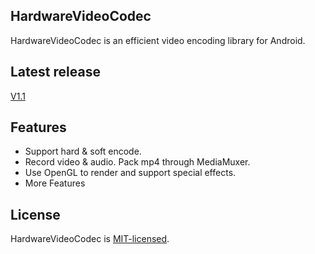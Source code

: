 ## HardwareVideoCodec
HardwareVideoCodec is an efficient video encoding library for Android.

## Latest release
[V1.1](https://github.com/lmylr/HardwareVideoCodec/releases/tag/v1.1)

## Features
* Support hard & soft encode.
* Record video & audio. Pack mp4 through MediaMuxer.
* Use OpenGL to render and support special effects.
* More Features

## License
HardwareVideoCodec is [MIT-licensed](https://github.com/lmylr/HardwareVideoCodec/tree/master/LICENSE).